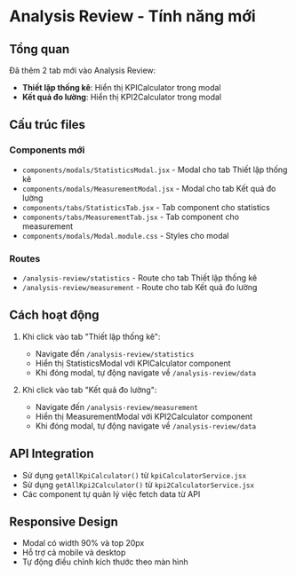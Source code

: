 # Analysis Review - Tính năng mới

## Tổng quan
Đã thêm 2 tab mới vào Analysis Review:
- **Thiết lập thống kê**: Hiển thị KPICalculator trong modal
- **Kết quả đo lường**: Hiển thị KPI2Calculator trong modal

## Cấu trúc files

### Components mới
- `components/modals/StatisticsModal.jsx` - Modal cho tab Thiết lập thống kê
- `components/modals/MeasurementModal.jsx` - Modal cho tab Kết quả đo lường
- `components/tabs/StatisticsTab.jsx` - Tab component cho statistics
- `components/tabs/MeasurementTab.jsx` - Tab component cho measurement
- `components/modals/Modal.module.css` - Styles cho modal

### Routes
- `/analysis-review/statistics` - Route cho tab Thiết lập thống kê
- `/analysis-review/measurement` - Route cho tab Kết quả đo lường

## Cách hoạt động

1. Khi click vào tab "Thiết lập thống kê":
   - Navigate đến `/analysis-review/statistics`
   - Hiển thị StatisticsModal với KPICalculator component
   - Khi đóng modal, tự động navigate về `/analysis-review/data`

2. Khi click vào tab "Kết quả đo lường":
   - Navigate đến `/analysis-review/measurement`
   - Hiển thị MeasurementModal với KPI2Calculator component
   - Khi đóng modal, tự động navigate về `/analysis-review/data`

## API Integration
- Sử dụng `getAllKpiCalculator()` từ `kpiCalculatorService.jsx`
- Sử dụng `getAllKpi2Calculator()` từ `kpi2CalculatorService.jsx`
- Các component tự quản lý việc fetch data từ API

## Responsive Design
- Modal có width 90% và top 20px
- Hỗ trợ cả mobile và desktop
- Tự động điều chỉnh kích thước theo màn hình 